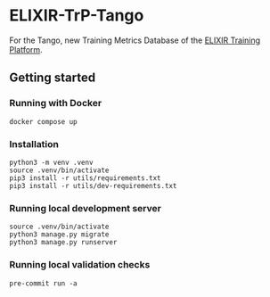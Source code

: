 # ELIXIR-TrP-Tango

For the Tango, new Training Metrics Database of the [ELIXIR Training Platform](https://elixir-europe.org/platforms/training).

## Getting started

### Running with Docker

```shell
docker compose up
```

### Installation

```shell
python3 -m venv .venv
source .venv/bin/activate
pip3 install -r utils/requirements.txt
pip3 install -r utils/dev-requirements.txt
```

### Running local development server

```shell
source .venv/bin/activate
python3 manage.py migrate
python3 manage.py runserver
```

### Running local validation checks

```shell
pre-commit run -a
```
